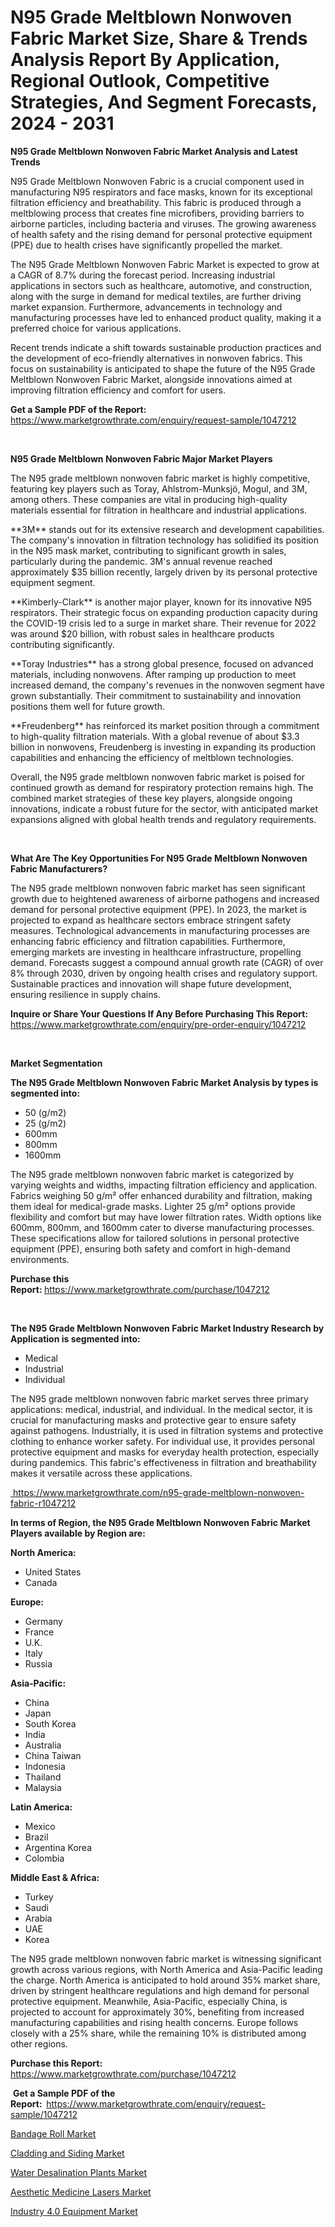 <p><h1>N95 Grade Meltblown Nonwoven Fabric Market Size, Share & Trends Analysis Report By Application, Regional Outlook, Competitive Strategies, And Segment Forecasts, 2024 - 2031</h1></p><p><strong>N95 Grade Meltblown Nonwoven Fabric Market Analysis and Latest Trends</strong></p>
<p><p>N95 Grade Meltblown Nonwoven Fabric is a crucial component used in manufacturing N95 respirators and face masks, known for its exceptional filtration efficiency and breathability. This fabric is produced through a meltblowing process that creates fine microfibers, providing barriers to airborne particles, including bacteria and viruses. The growing awareness of health safety and the rising demand for personal protective equipment (PPE) due to health crises have significantly propelled the market.</p><p>The N95 Grade Meltblown Nonwoven Fabric Market is expected to grow at a CAGR of 8.7% during the forecast period. Increasing industrial applications in sectors such as healthcare, automotive, and construction, along with the surge in demand for medical textiles, are further driving market expansion. Furthermore, advancements in technology and manufacturing processes have led to enhanced product quality, making it a preferred choice for various applications. </p><p>Recent trends indicate a shift towards sustainable production practices and the development of eco-friendly alternatives in nonwoven fabrics. This focus on sustainability is anticipated to shape the future of the N95 Grade Meltblown Nonwoven Fabric Market, alongside innovations aimed at improving filtration efficiency and comfort for users.</p></p>
<p><strong>Get a Sample PDF of the Report:&nbsp;</strong> <a href="https://www.marketgrowthrate.com/enquiry/request-sample/1047212">https://www.marketgrowthrate.com/enquiry/request-sample/1047212</a></p>
<p>&nbsp;</p>
<p><strong>N95 Grade Meltblown Nonwoven Fabric Major Market Players</strong></p>
<p><p>The N95 grade meltblown nonwoven fabric market is highly competitive, featuring key players such as Toray, Ahlstrom-Munksjö, Mogul, and 3M, among others. These companies are vital in producing high-quality materials essential for filtration in healthcare and industrial applications.</p><p>**3M** stands out for its extensive research and development capabilities. The company's innovation in filtration technology has solidified its position in the N95 mask market, contributing to significant growth in sales, particularly during the pandemic. 3M's annual revenue reached approximately $35 billion recently, largely driven by its personal protective equipment segment.</p><p>**Kimberly-Clark** is another major player, known for its innovative N95 respirators. Their strategic focus on expanding production capacity during the COVID-19 crisis led to a surge in market share. Their revenue for 2022 was around $20 billion, with robust sales in healthcare products contributing significantly.</p><p>**Toray Industries** has a strong global presence, focused on advanced materials, including nonwovens. After ramping up production to meet increased demand, the company's revenues in the nonwoven segment have grown substantially. Their commitment to sustainability and innovation positions them well for future growth.</p><p>**Freudenberg** has reinforced its market position through a commitment to high-quality filtration materials. With a global revenue of about $3.3 billion in nonwovens, Freudenberg is investing in expanding its production capabilities and enhancing the efficiency of meltblown technologies.</p><p>Overall, the N95 grade meltblown nonwoven fabric market is poised for continued growth as demand for respiratory protection remains high. The combined market strategies of these key players, alongside ongoing innovations, indicate a robust future for the sector, with anticipated market expansions aligned with global health trends and regulatory requirements.</p></p>
<p>&nbsp;</p>
<p><strong>What Are The Key Opportunities For N95 Grade Meltblown Nonwoven Fabric Manufacturers?</strong></p>
<p><p>The N95 grade meltblown nonwoven fabric market has seen significant growth due to heightened awareness of airborne pathogens and increased demand for personal protective equipment (PPE). In 2023, the market is projected to expand as healthcare sectors embrace stringent safety measures. Technological advancements in manufacturing processes are enhancing fabric efficiency and filtration capabilities. Furthermore, emerging markets are investing in healthcare infrastructure, propelling demand. Forecasts suggest a compound annual growth rate (CAGR) of over 8% through 2030, driven by ongoing health crises and regulatory support. Sustainable practices and innovation will shape future development, ensuring resilience in supply chains.</p></p>
<p><strong>Inquire or Share Your Questions If Any Before Purchasing This Report:</strong> <a href="https://www.marketgrowthrate.com/enquiry/pre-order-enquiry/1047212">https://www.marketgrowthrate.com/enquiry/pre-order-enquiry/1047212</a></p>
<p>&nbsp;</p>
<p><strong>Market Segmentation</strong></p>
<p><strong>The N95 Grade Meltblown Nonwoven Fabric Market Analysis by types is segmented into:</strong></p>
<p><ul><li>50 (g/m2)</li><li>25 (g/m2)</li><li>600mm</li><li>800mm</li><li>1600mm</li></ul></p>
<p><p>The N95 grade meltblown nonwoven fabric market is categorized by varying weights and widths, impacting filtration efficiency and application. Fabrics weighing 50 g/m² offer enhanced durability and filtration, making them ideal for medical-grade masks. Lighter 25 g/m² options provide flexibility and comfort but may have lower filtration rates. Width options like 600mm, 800mm, and 1600mm cater to diverse manufacturing processes. These specifications allow for tailored solutions in personal protective equipment (PPE), ensuring both safety and comfort in high-demand environments.</p></p>
<p><strong>Purchase this Report:&nbsp;</strong><a href="https://www.marketgrowthrate.com/purchase/1047212">https://www.marketgrowthrate.com/purchase/1047212</a></p>
<p>&nbsp;</p>
<p><strong>The N95 Grade Meltblown Nonwoven Fabric Market Industry Research by Application is segmented into:</strong></p>
<p><ul><li>Medical</li><li>Industrial</li><li>Individual</li></ul></p>
<p><p>The N95 grade meltblown nonwoven fabric market serves three primary applications: medical, industrial, and individual. In the medical sector, it is crucial for manufacturing masks and protective gear to ensure safety against pathogens. Industrially, it is used in filtration systems and protective clothing to enhance worker safety. For individual use, it provides personal protective equipment and masks for everyday health protection, especially during pandemics. This fabric's effectiveness in filtration and breathability makes it versatile across these applications.</p></p>
<p><a href="https://www.marketgrowthrate.com/n95-grade-meltblown-nonwoven-fabric-r1047212">&nbsp;https://www.marketgrowthrate.com/n95-grade-meltblown-nonwoven-fabric-r1047212</a></p>
<p><strong>In terms of Region, the N95 Grade Meltblown Nonwoven Fabric Market Players available by Region are:</strong></p>
<p>
    <p> <strong> North America: </strong>
        <ul>
            <li>United States</li>
            <li>Canada</li>
        </ul>
        </p> 
    <p> <strong> Europe: </strong>
        <ul>
            <li>Germany</li>
            <li>France</li>
            <li>U.K.</li>
            <li>Italy</li>
            <li>Russia</li>
        </ul>
        </p> 
    <p> <strong> Asia-Pacific: </strong>
        <ul>
            <li>China</li>
            <li>Japan</li>
            <li>South Korea</li>
            <li>India</li>
            <li>Australia</li>
            <li>China Taiwan</li>
            <li>Indonesia</li>
            <li>Thailand</li>
            <li>Malaysia</li>
        </ul>
        </p> 
    <p> <strong> Latin America: </strong>
        <ul>
            <li>Mexico</li>
            <li>Brazil</li>
            <li>Argentina Korea</li>
            <li>Colombia</li>
        </ul>
        </p> 
    <p> <strong> Middle East & Africa: </strong>
        <ul>
            <li>Turkey</li>
            <li>Saudi</li>
            <li>Arabia</li>
            <li>UAE</li>
            <li>Korea</li>
        </ul>
    </p>
    </p>
<p><p>The N95 grade meltblown nonwoven fabric market is witnessing significant growth across various regions, with North America and Asia-Pacific leading the charge. North America is anticipated to hold around 35% market share, driven by stringent healthcare regulations and high demand for personal protective equipment. Meanwhile, Asia-Pacific, especially China, is projected to account for approximately 30%, benefiting from increased manufacturing capabilities and rising health concerns. Europe follows closely with a 25% share, while the remaining 10% is distributed among other regions.</p></p>
<p><strong>Purchase this Report: </strong><a href="https://www.marketgrowthrate.com/purchase/1047212">https://www.marketgrowthrate.com/purchase/1047212</a></p>
<p>&nbsp;<strong>Get a Sample PDF of the Report:&nbsp;&nbsp;</strong><a href="https://www.marketgrowthrate.com/enquiry/request-sample/1047212">https://www.marketgrowthrate.com/enquiry/request-sample/1047212</a></p>
<p><strong></strong></p>
<p><p><a href="https://www.linkedin.com/pulse/bandage-roll-market-share-new-trends-analysis-its-type-application-wzbpe">Bandage Roll Market</a></p><p><a href="https://github.com/SamiaHussain82/Market-Research-Report-List-1/blob/main/cladding-and-siding-market.md">Cladding and Siding Market</a></p><p><a href="https://issuu.com/reportprime-2/docs/water-desalination-plants-market-si_546735758c0b39">Water Desalination Plants Market</a></p><p><a href="https://medium.com/@haleemasakdiya1/exploring-aesthetic-medicine-lasers-market-dynamics-global-trends-and-future-growth-prospects-fcbbe89aadbf?postPublishedType=repub">Aesthetic Medicine Lasers Market</a></p><p><a href="https://issuu.com/reportprime-2/docs/industry-40-equipment-market-size-2_2fe778f20ab67d">Industry 4.0 Equipment Market</a></p></p>